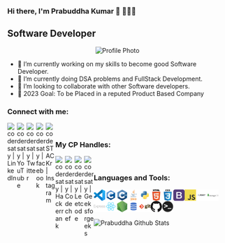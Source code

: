 ### Hi there, I'm Prabuddha Kumar 👋 👨🏽‍💻
## Software Developer

<p align="center">
<img  alt="Profile Photo"  src="https://imgur.com/qKnkpzm.png" />
</p>

- 🔭 I’m currently working on my skills to become good Software Developer.
- 🌱 I’m currently doing DSA problems and FullStack Development.
- 👯 I’m looking to collaborate with other Software developers.
- 🥅 2023 Goal: To be Placed in a reputed Product Based Company

### Connect with me:
[<img align="left" alt="codersaty | LinkedIn" width="22px" src="https://cdn.jsdelivr.net/npm/simple-icons@v3/icons/linkedin.svg" />](https://www.linkedin.com/in/prabuddha-kumar)
[<img align="left" alt="codersaty | YouTube" width="22px" src="https://cdn.jsdelivr.net/npm/simple-icons@v3/icons/youtube.svg" />](https://www.youtube.com/@prabuddhakumar2563)
[<img align="left" alt="codersaty | Twitter" width="22px" src="https://cdn.jsdelivr.net/npm/simple-icons@v3/icons/twitter.svg" />](https://twitter.com/PrabuddhaKum)
[<img align="left" alt="codersaty | facebook" width="22px" src="https://cdn.jsdelivr.net/npm/simple-icons@v3/icons/facebook.svg" />](https://facebook.com/prabuddha.kumar.94)
[<img align="left" alt="codeSTACKr | Instagram" width="22px" src="https://cdn.jsdelivr.net/npm/simple-icons@v3/icons/instagram.svg" />](https://instagram.com/prabuddha1606)
<br />

### My CP Handles:
[<img align="left" alt="codersaty | Hackerrank" width="22px" src="https://cdn.jsdelivr.net/npm/simple-icons@v3/icons/hackerrank.svg" />](https://www.hackerrank.com/_191500551)
[<img align="left" alt="codersaty | Codechef" width="22px" src="https://cdn.jsdelivr.net/npm/simple-icons@v3/icons/codechef.svg" />](https://www.codechef.com)
[<img align="left" alt="codersaty | Leetcode" width="22px" src="https://cdn.jsdelivr.net/npm/simple-icons@v3/icons/leetcode.svg" />](https://leetcode.com/prabuddha16)
[<img align="left" alt="codersaty | Geeksforgeeks" width="22px" src="https://cdn.jsdelivr.net/npm/simple-icons@v3/icons/geeksforgeeks.svg" />](https://auth.geeksforgeeks.org/user/prabuddha16/practice)
<br />

### Languages and Tools:
<img align="left" alt="Visual Studio Code" width="26px" src="https://raw.githubusercontent.com/github/explore/80688e429a7d4ef2fca1e82350fe8e3517d3494d/topics/visual-studio-code/visual-studio-code.png" />
<img align="left" alt="c language" width="26px" src="https://raw.githubusercontent.com/github/explore/e94815998e4e0713912fed477a1f346ec04c3da2/topics/c/c.png" />
<img align="left" alt="c++ language" width="26px" src="https://raw.githubusercontent.com/github/explore/80688e429a7d4ef2fca1e82350fe8e3517d3494d/topics/cpp/cpp.png" />
<img align="left" alt="Java language" width="26px" src="https://raw.githubusercontent.com/github/explore/80688e429a7d4ef2fca1e82350fe8e3517d3494d/topics/java/java.png" />
<img align="left" alt="python" width="26px" src="https://raw.githubusercontent.com/github/explore/80688e429a7d4ef2fca1e82350fe8e3517d3494d/topics/python/python.png" />
<img align="left" alt="HTML5" width="26px" src="https://raw.githubusercontent.com/github/explore/80688e429a7d4ef2fca1e82350fe8e3517d3494d/topics/html/html.png" />
<img align="left" alt="CSS3" width="26px" src="https://raw.githubusercontent.com/github/explore/80688e429a7d4ef2fca1e82350fe8e3517d3494d/topics/css/css.png" />
<img align="left" alt="bootstrap" width="26px" src="https://raw.githubusercontent.com/github/explore/80688e429a7d4ef2fca1e82350fe8e3517d3494d/topics/bootstrap/bootstrap.png" />
<img align="left" alt="JavaScript" width="26px" src="https://raw.githubusercontent.com/github/explore/80688e429a7d4ef2fca1e82350fe8e3517d3494d/topics/javascript/javascript.png" />
<img align="left" alt="jquery" width="26px" src="https://raw.githubusercontent.com/github/explore/80688e429a7d4ef2fca1e82350fe8e3517d3494d/topics/jquery/jquery.png" />
<img align="left" alt="mongodb" width="26px" src="https://raw.githubusercontent.com/github/explore/80688e429a7d4ef2fca1e82350fe8e3517d3494d/topics/mongodb/mongodb.png" />
<img align="left" alt="express.js" width="26px" src="https://raw.githubusercontent.com/github/explore/80688e429a7d4ef2fca1e82350fe8e3517d3494d/topics/express/express.png" />
<img align="left" alt="React" width="26px" src="https://raw.githubusercontent.com/github/explore/80688e429a7d4ef2fca1e82350fe8e3517d3494d/topics/react/react.png" />
<img align="left" alt="Node.js" width="26px" src="https://raw.githubusercontent.com/github/explore/80688e429a7d4ef2fca1e82350fe8e3517d3494d/topics/nodejs/nodejs.png" />
<img align="left" alt="SQL" width="26px" src="https://raw.githubusercontent.com/github/explore/80688e429a7d4ef2fca1e82350fe8e3517d3494d/topics/sql/sql.png" />
<img align="left" alt="Git" width="26px" src="https://raw.githubusercontent.com/github/explore/80688e429a7d4ef2fca1e82350fe8e3517d3494d/topics/git/git.png" />
<img align="left" alt="GitHub" width="26px" src="https://raw.githubusercontent.com/github/explore/78df643247d429f6cc873026c0622819ad797942/topics/github/github.png" />
<img align="left" alt="HTML5" width="26px" src="https://raw.githubusercontent.com/github/explore/80688e429a7d4ef2fca1e82350fe8e3517d3494d/topics/terminal/terminal.png" />
<br />
<br />
<br />
<br />
<img align="left" alt="Prabuddha Github Stats" src="https://github-readme-stats.vercel.app/api?username=Prabuddha16&show_icons=true&hide_border=true" />
